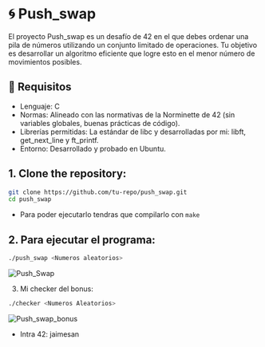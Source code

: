 # 🌀 Push_swap

El proyecto Push_swap es un desafío de 42 en el que debes ordenar una pila de números utilizando un conjunto limitado de operaciones. Tu objetivo es desarrollar un algoritmo eficiente que logre esto en el menor número de movimientos posibles.

## 🚀 Requisitos
- Lenguaje: C
- Normas: Alineado con las normativas de la Norminette de 42 (sin variables globales, buenas prácticas de código).
- Librerías permitidas: La estándar de libc y desarrolladas por mi: libft, get_next_line y ft_printf.
- Entorno: Desarrollado y probado en Ubuntu.

## 1. Clone the repository:
```bash
git clone https://github.com/tu-repo/push_swap.git
cd push_swap
```
- Para poder ejecutarlo tendras que compilarlo con ```make```

## 2. Para ejecutar el programa:
```bash
./push_swap <Numeros aleatorios>
```

![Push_Swap](https://github.com/user-attachments/assets/c6169125-d85e-40af-9177-377dd1ede8e7)


3. Mi checker del bonus:
```bash
./checker <Numeros Aleatorios>
```

![Push_swap_bonus](https://github.com/user-attachments/assets/24c765a4-9ba2-418e-a03d-511c666a3296)

- Intra 42: jaimesan
